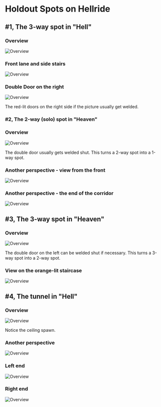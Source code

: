 # Holdout Spots on Hellride

## #1, The 3-way spot in "Hell"

### Overview

![Overview](img/KF-Hellride/01-01_3-way-spot.jpg "")

### Front lane and side stairs

![Overview](img/KF-Hellride/01-02_3-way-spot_stairs-and-front.jpg "")

### Double Door on the right

![Overview](img/KF-Hellride/01-03_3-way-spot_right_double-door.jpg "")

The red-lit doors on the right side if the picture usually get welded.

### #2, The 2-way (solo) spot in "Heaven"

### Overview

![Overview](img/KF-Hellride/02-01_heaven-solo-spot.jpg "")

The double door usually gets welded shut. This turns a 2-way spot into a 1-way spot.

### Another perspective - view from the front

![Overview](img/KF-Hellride/02-02_heaven-solo-spot_another-perspective_01.jpg "")

### Another perspective - the end of the corridor

![Overview](img/KF-Hellride/02-03_heaven-solo-spot_another-perspective_02.jpg "")

## #3, The 3-way spot in "Heaven"

### Overview

![Overview](img/KF-Hellride/03-01_heaven-3-way-spot.jpg "")

The double door on the left can be welded shut if necessary. This turns a 3-way spot into a 2-way spot.

### View on the orange-lit staircase

![Overview](img/KF-Hellride/03-01_heaven-3-way-spot_staircase.jpg "")

## #4, The tunnel in "Hell"

### Overview

![Overview](img/KF-Hellride/04-01_hell-tunnel_overview.jpg "")

Notice the ceiling spawn.

### Another perspective

![Overview](img/KF-Hellride/04-02_hell-tunnel_another-perspective.jpg "")

### Left end

![Overview](img/KF-Hellride/04-03_hell-tunnel_left-end.jpg "")

### Right end

![Overview](img/KF-Hellride/04-04_hell-tunnel_right-end.jpg "")
